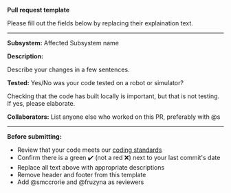 **Pull request template**

Please fill out the fields below by replacing their explaination text.

---

**Subsystem:** Affected Subsystem name

**Description:**

Describe your changes in a few sentences.

**Tested:** Yes/No was your code tested on a robot or simulator?

Checking that the code has built locally is important, but that is not testing.
If yes, please elaborate.

**Collaborators:** List anyone else who worked on this PR, preferably with @s

---

**Before submitting:**
- Review that your code meets our [coding standards](https://docs.google.com/document/d/1NYH8vcqnpTLwwoejcgZDW0JBeTLSNMsuck6DAYoMAuA/edit?usp=sharing)
- Confirm there is a green ✔️ (not a red ❌) next to your last commit's date
- Replace all text above with appropriate descriptions
- Remove header and footer from this template
- Add @smccrorie and @fruzyna as reviewers